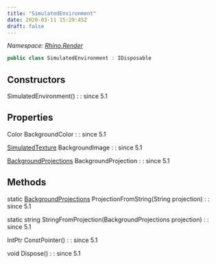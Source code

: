 ```yaml
---
title: "SimulatedEnvironment"
date: 2020-03-11 15:29:45Z
draft: false
---
```


*Namespace: [Rhino.Render](../)*

```cs
public class SimulatedEnvironment : IDisposable
```
## Constructors

SimulatedEnvironment()
: 
: since 5.1
## Properties

Color BackgroundColor
: 
: since 5.1

[SimulatedTexture](/rhinocommon/rhino/render/simulatedtexture/) BackgroundImage
: 
: since 5.1

[BackgroundProjections](/rhinocommon/rhino/render/simulatedenvironment/backgroundprojections/) BackgroundProjection
: 
: since 5.1
## Methods

static [BackgroundProjections](/rhinocommon/rhino/render/simulatedenvironment/backgroundprojections/) ProjectionFromString(String projection)
: 
: since 5.1

static string StringFromProjection(BackgroundProjections projection)
: 
: since 5.1

IntPtr ConstPointer()
: 
: since 5.1

void Dispose()
: 
: since 5.1

